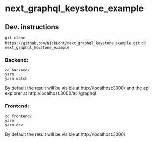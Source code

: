 # next_graphql_keystone_example

## Dev. instructions

`git clone https://github.com/NickLont/next_graphql_keystone_example.git`
`cd next_graphql_keystone_example`
### Backend:

`cd backend/`<br />
`yarn`<br />
`yarn watch`

By default the result will be visible at http://localhost:3000/ and the api explorer at http://localhost:3000/api/graphql

### Frontend:

`cd frontend/`<br />
`yarn`<br />
`yarn dev`

By default the result will be visible at http://localhost:3000/ 